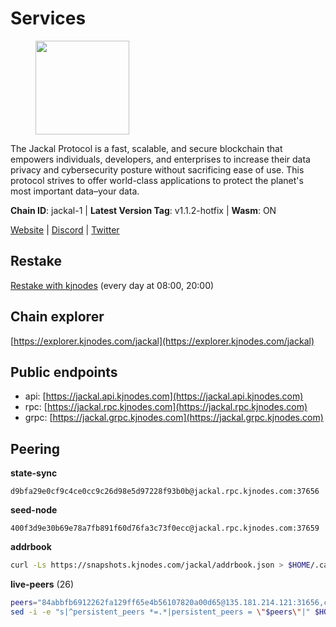 # Services

<figure><img src="https://raw.githubusercontent.com/kj89/testnet_manuals/main/pingpub/logos/jackal.png" width="150" alt=""><figcaption></figcaption></figure>

The Jackal Protocol is a fast, scalable, and secure blockchain that empowers  individuals, developers, and enterprises to increase their data privacy and  cybersecurity posture without sacrificing ease of use. This protocol strives  to offer world-class applications to protect the planet's most important data–your data.

**Chain ID**: jackal-1 | **Latest Version Tag**: v1.1.2-hotfix | **Wasm**: ON

[Website](https://jackalprotocol.com) | [Discord](https://discord.com/invite/5GKym3p6rj) | [Twitter](https://twitter.com/Jackal_Protocol)

## Restake

[Restake with kjnodes](https://restake.app/jackal/jklvaloper1tr3wm3mdkz0tda6t7vavqnn7fe2g4un0f67xmt) (every day at 08:00, 20:00)
## Chain explorer
[https://explorer.kjnodes.com/jackal](https://explorer.kjnodes.com/jackal)

## Public endpoints

* api: [https://jackal.api.kjnodes.com](https://jackal.api.kjnodes.com)
* rpc: [https://jackal.rpc.kjnodes.com](https://jackal.rpc.kjnodes.com)
* grpc: [https://jackal.grpc.kjnodes.com](https://jackal.grpc.kjnodes.com)

## Peering

**state-sync**

```text
d9bfa29e0cf9c4ce0cc9c26d98e5d97228f93b0b@jackal.rpc.kjnodes.com:37656
```

**seed-node**

```text
400f3d9e30b69e78a7fb891f60d76fa3c73f0ecc@jackal.rpc.kjnodes.com:37659
```

**addrbook**
```bash
curl -Ls https://snapshots.kjnodes.com/jackal/addrbook.json > $HOME/.canine/config/addrbook.json
```

**live-peers** (26)
```bash
peers="84abbfb6912262fa129ff65e4b56107820a00d65@135.181.214.121:31656,c0b6d010bb442ff6511bc6fdde1f319b8a3a3bdc@65.108.127.50:17556,1f7506f1773de3bc12642f5760e016290384a16a@89.58.32.57:37656,ef8c470a03f3753df53dad15a435f99d6869f6a7@51.81.107.95:10856,11c23c5341d0ac69f9ebb3be9afa7fe0e134ece0@94.79.54.137:28656,d9bfa29e0cf9c4ce0cc9c26d98e5d97228f93b0b@65.109.88.38:37656,ff94a29e02de8369faf37c76d3c97684bbd51bd6@185.16.38.165:17556,8f68e41b8df40ea1f30ae2cae707bcc07f2da57f@51.79.27.21:14656,ff7ab7fdac43752163f141809b61c67eba837cb4@65.108.97.58:37656,4118b172fc2a45e0335c59641fd7c2e5e5e2c53c@65.108.238.203:28656,dd3cab79ffae0aed4f519503b66e9403c69eeb14@85.237.193.101:25565,ebc272824924ea1a27ea3183dd0b9ba713494f83@95.214.52.139:26906,26b6255375a592c3b0664bd474a6975f468c3785@88.99.164.158:11126,d39fecbc409541de13fa644d90066d4dabe08262@95.165.89.222:24475,399068f8371dce4ae5d7cd7da2c965e765e68f4b@65.108.238.102:17556,a79da224ad9d4501dbf1d547986ebec55d56b951@135.181.128.114:17556,c2842c76779913e05fa4256e3caab852e1782951@202.61.194.254:60756,46d4495643f2579573a61e181a88de3b8f0acc4f@2.139.23.24:36656,55df88ae25223565af42ccd6b3b558b8e70bba31@213.239.216.252:26656,289c3e984194ac2ccaa74e201147010648e90970@195.3.223.108:26656,a2afb42b65da7013eca54778ce01dfb877c2a82a@154.12.227.132:37656,2a55d2e6cc5fa2dda8a484ab7d00f77f076d237f@141.95.47.216:26656,dd7e72f0a71476e51c0a601a40d6fc02a1ae1a95@65.108.6.45:60856,709d70730cbcbefd10071d316fd099160b84aced@203.135.152.216:26656,7adbbe1a5f867a0befcf1fd94f395dd8257d718f@73.40.151.121:57656,20e1000e88125698264454a884812746c2eb4807@65.108.227.217:17556"
sed -i -e "s|^persistent_peers *=.*|persistent_peers = \"$peers\"|" $HOME/.canine/config/config.toml
```
